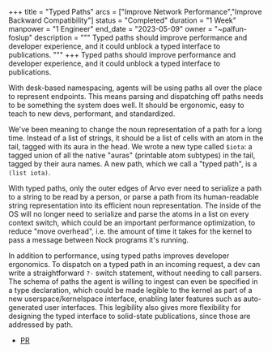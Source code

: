 +++
title = "Typed Paths"
arcs = ["Improve Network Performance","Improve Backward Compatibility"]
status = "Completed"
duration = "1 Week"
manpower = "1 Engineer"
end_date = "2023-05-09"
owner = "~palfun-foslup"
description = """
Typed paths should improve performance and developer experience, and it could unblock a typed interface to publications.
"""
+++
Typed paths should improve performance and developer experience, and it could unblock a typed interface to publications.

With desk-based namespacing, agents will be using paths all over the place to represent endpoints.  This means parsing and dispatching off paths needs to be something the system does well.  It should be ergonomic, easy to teach to new devs, performant, and standardized.

We've been meaning to change the noun representation of a path for a long time.  Instead of a list of strings, it should be a list of cells with an atom in the tail, tagged with its aura in the head.  We wrote a new type called `$iota`: a tagged union of all the native "auras" (printable atom subtypes) in the tail, tagged by their aura names.  A new path, which we call a "typed path", is a `(list iota)`.

With typed paths, only the outer edges of Arvo ever need to serialize a path to a string to be read by a person, or parse a path from its human-readable string representation into its efficient noun representation.  The inside of the OS will no longer need to serialize and parse the atoms in a list on every context switch, which could be an important performance optimization, to reduce "move overhead", i.e. the amount of time it takes for the kernel to pass a message between Nock programs it's running.

In addition to performance, using typed paths improves developer ergonomics.  To dispatch on a typed path in an incoming request, a dev can write a straightforward `?-` switch statement, without needing to call parsers.  The schema of paths the agent is willing to ingest can even be specified in a type declaration, which could be made legible to the kernel as part of a new userspace/kernelspace interface, enabling later features such as auto-generated user interfaces.  This legibility also gives more flexibility for designing the typed interface to solid-state publications, since those are addressed by path.

- [PR](https://github.com/urbit/urbit/pull/5887)